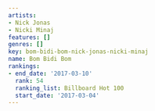 ```yaml
---
artists:
- Nick Jonas
- Nicki Minaj
features: []
genres: []
key: bom-bidi-bom-nick-jonas-nicki-minaj
name: Bom Bidi Bom
rankings:
- end_date: '2017-03-10'
  rank: 54
  ranking_list: Billboard Hot 100
  start_date: '2017-03-04'
---
```


